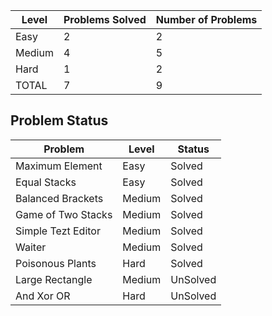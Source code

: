 |Level|Problems Solved|Number of Problems|
|-----|---------------|------------------|
|Easy|2|2|
|Medium|4|5|
|Hard|1|2|
|TOTAL|7|9|


Problem Status
---
|Problem|Level|Status|
|-------|-----|------|
|Maximum Element|Easy|Solved|
|Equal Stacks|Easy|Solved|
|Balanced Brackets|Medium|Solved|
|Game of Two Stacks|Medium|Solved|
|Simple Tezt Editor|Medium|Solved|
|Waiter|Medium|Solved|
|Poisonous Plants|Hard|Solved|
|Large Rectangle|Medium|UnSolved|
|And Xor OR|Hard|UnSolved|
